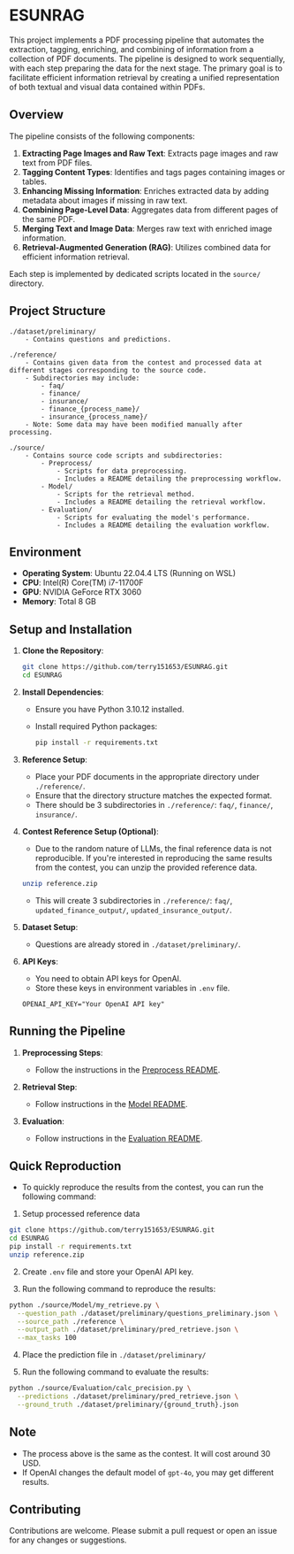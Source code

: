 # ESUNRAG

This project implements a PDF processing pipeline that automates the extraction, tagging, enriching, and combining of information from a collection of PDF documents. The pipeline is designed to work sequentially, with each step preparing the data for the next stage. The primary goal is to facilitate efficient information retrieval by creating a unified representation of both textual and visual data contained within PDFs.

## Overview

The pipeline consists of the following components:

1. **Extracting Page Images and Raw Text**: Extracts page images and raw text from PDF files.
2. **Tagging Content Types**: Identifies and tags pages containing images or tables.
3. **Enhancing Missing Information**: Enriches extracted data by adding metadata about images if missing in raw text.
4. **Combining Page-Level Data**: Aggregates data from different pages of the same PDF.
5. **Merging Text and Image Data**: Merges raw text with enriched image information.
6. **Retrieval-Augmented Generation (RAG)**: Utilizes combined data for efficient information retrieval.

Each step is implemented by dedicated scripts located in the `source/` directory.

## Project Structure

```
./dataset/preliminary/
    - Contains questions and predictions.

./reference/
    - Contains given data from the contest and processed data at different stages corresponding to the source code.
    - Subdirectories may include:
        - faq/
        - finance/
        - insurance/
        - finance_{process_name}/
        - insurance_{process_name}/
    - Note: Some data may have been modified manually after processing.

./source/
    - Contains source code scripts and subdirectories:
        - Preprocess/
            - Scripts for data preprocessing.
            - Includes a README detailing the preprocessing workflow.
        - Model/
            - Scripts for the retrieval method.
            - Includes a README detailing the retrieval workflow.
        - Evaluation/
            - Scripts for evaluating the model's performance.
            - Includes a README detailing the evaluation workflow.
```

## Environment

- **Operating System**: Ubuntu 22.04.4 LTS (Running on WSL)
- **CPU**: Intel(R) Core(TM) i7-11700F
- **GPU**: NVIDIA GeForce RTX 3060
- **Memory**: Total 8 GB

## Setup and Installation

1. **Clone the Repository**:

   ```bash
   git clone https://github.com/terry151653/ESUNRAG.git
   cd ESUNRAG
   ```

2. **Install Dependencies**:

   - Ensure you have Python 3.10.12 installed.
   - Install required Python packages:

     ```bash
     pip install -r requirements.txt
     ```

3. **Reference Setup**:

   - Place your PDF documents in the appropriate directory under `./reference/`.
   - Ensure that the directory structure matches the expected format.
   - There should be 3 subdirectories in `./reference/`: `faq/`, `finance/`, `insurance/`.

4. **Contest Reference Setup (Optional)**:

   - Due to the random nature of LLMs, the final reference data is not reproducible. If you're interested in reproducing the same results from the contest, you can unzip the provided reference data.
   ```bash
   unzip reference.zip
   ```
   - This will create 3 subdirectories in `./reference/`: `faq/`, `updated_finance_output/`, `updated_insurance_output/`.

5. **Dataset Setup**:

   - Questions are already stored in `./dataset/preliminary/`.

6. **API Keys**:

   - You need to obtain API keys for OpenAI.
   - Store these keys in environment variables in `.env` file.
   ```
   OPENAI_API_KEY="Your OpenAI API key"
   ```

## Running the Pipeline

1. **Preprocessing Steps**:
   - Follow the instructions in the [Preprocess README](source/Preprocess/README.md).

2. **Retrieval Step**:
   - Follow instructions in the [Model README](source/Model/README.md).

3. **Evaluation**:
   - Follow instructions in the [Evaluation README](source/Evaluation/README.md).

## Quick Reproduction

- To quickly reproduce the results from the contest, you can run the following command:

1. Setup processed reference data

```bash
git clone https://github.com/terry151653/ESUNRAG.git
cd ESUNRAG
pip install -r requirements.txt
unzip reference.zip
```

2. Create `.env` file and store your OpenAI API key.

3. Run the following command to reproduce the results:

```bash
python ./source/Model/my_retrieve.py \
  --question_path ./dataset/preliminary/questions_preliminary.json \
  --source_path ./reference \
  --output_path ./dataset/preliminary/pred_retrieve.json \
  --max_tasks 100
```

4. Place the prediction file in `./dataset/preliminary/`

5. Run the following command to evaluate the results:

```bash
python ./source/Evaluation/calc_precision.py \
  --predictions ./dataset/preliminary/pred_retrieve.json \
  --ground_truth ./dataset/preliminary/{ground_truth}.json
```
## Note

- The process above is the same as the contest. It will cost around 30 USD.
- If OpenAI changes the default model of `gpt-4o`, you may get different results.

## Contributing

Contributions are welcome. Please submit a pull request or open an issue for any changes or suggestions.